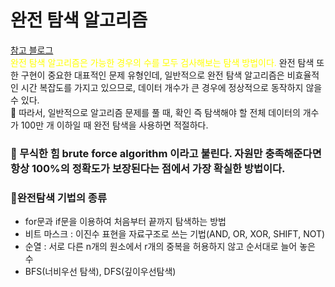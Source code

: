 # 완전 탐색 알고리즘

[참고 블로그](https://velog.io/@sungjun-jin/완전탐색)<br>
<span style="color:yellow">완전 탐색 알고리즘은 가능한 경우의 수를 모두 검사해보는 탐색 방법이다.</span>
완전 탐색 또한 구현이 중요한 대표적인 문제 유형인데, 일반적으로 완전 탐색 알고리즘은 비효율적인 시간 복잡도를 가지고 있으므로, 데이터 개수가 큰 경우에 정상적으로 동작하지 않을 수 있다.<br> 📎 따라서, 일반적으로 알고리즘 문제를 풀 때, 확인 즉 탐색해야 할 전체 데이터의 개수가 100만 개 이하일 때 완전 탐색을 사용하면 적절하다.

### 📌 무식한 힘 brute force algorithm 이라고 불린다. 자원만 충족해준다면 항상 100%의 정확도가 보장된다는 점에서 가장 확실한 방법이다.

### 📌완전탐색 기법의 종류

- for문과 if문을 이용하여 처음부터 끝까지 탐색하는 방법
- 비트 마스크 : 이진수 표현을 자료구조로 쓰는 기법(AND, OR, XOR, SHIFT, NOT)
- 순열 : 서로 다른 n개의 원소에서 r개의 중복을 허용하지 않고 순서대로 늘어 놓은 수
- BFS(너비우선 탐색), DFS(깊이우선탐색)
